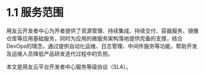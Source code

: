 # 1.1 服务范围

用友云开发者中心为开者提供了资源管理、持续集成、持续交付、容器服务、镜像仓库等应用基础服务，同时为应用的微服务架构落地提供完备的支撑，结合DevOps的理念，通过提供自动化运维、日志管理、中间件服务等功能，帮助开发及运维人员降低产品研发迭代过程中的负担。

本文是用友云平台开发者中心服务等级协议（SLA）。